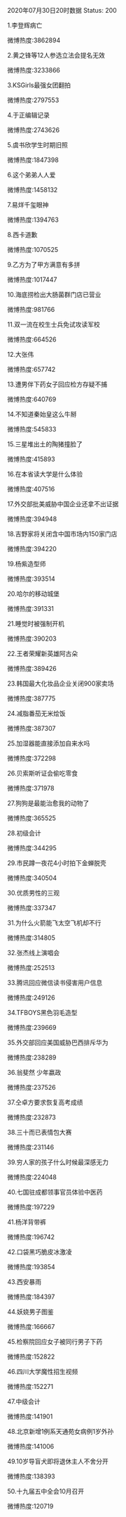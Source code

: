 2020年07月30日20时数据
Status: 200

1.李登辉病亡

微博热度:3862894

2.黄之锋等12人参选立法会提名无效

微博热度:3233866

3.KSGirls最强女团翻拍

微博热度:2797553

4.于正编辑记录

微博热度:2743626

5.虞书欣学生时期旧照

微博热度:1847398

6.这个弟弟人人爱

微博热度:1458132

7.易烊千玺眼神

微博热度:1394763

8.西卡道歉

微博热度:1070525

9.乙方为了甲方满意有多拼

微博热度:1017447

10.海底捞检出大肠菌群门店已营业

微博热度:981766

11.双一流在校生士兵免试攻读军校

微博热度:664526

12.大张伟

微博热度:657742

13.遭男伴下药女子回应检方存疑不捕

微博热度:640769

14.不知道秦始皇这么牛掰

微博热度:545833

15.三星堆出土的陶猪撞脸了

微博热度:415893

16.在本省读大学是什么体验

微博热度:407516

17.外交部批美威胁中国企业还拿不出证据

微博热度:394948

18.吉野家将关闭含中国市场内150家门店

微博热度:394220

19.杨紫造型师

微博热度:393514

20.哈尔的移动城堡

微博热度:391331

21.睡觉时被强制开机

微博热度:390203

22.王者荣耀新英雄阿古朵

微博热度:389426

23.韩国最大化妆品企业关闭900家卖场

微博热度:387775

24.减脂番茄无米烩饭

微博热度:387307

25.加湿器能直接添加自来水吗

微博热度:372298

26.贝索斯听证会偷吃零食

微博热度:371978

27.狗狗是最能治愈我的动物了

微博热度:365525

28.初级会计

微博热度:344295

29.市民蹲一夜花4小时拍下金蝉脱壳

微博热度:340504

30.优质男性的三观

微博热度:337347

31.为什么火箭能飞太空飞机却不行

微博热度:314805

32.张杰线上演唱会

微博热度:252513

33.腾讯回应微信读书侵害用户信息

微博热度:249126

34.TFBOYS黑色羽毛造型

微博热度:239669

35.外交部回应美国威胁巴西排斥华为

微博热度:238289

36.翁斐然 少年嬴政

微博热度:237526

37.仝卓方要求恢复高考成绩

微博热度:232873

38.三十而已表情包大赛

微博热度:231146

39.穷人家的孩子什么时候最深感无力

微博热度:224048

40.七国驻成都领事官员体验中医药

微博热度:197229

41.杨洋背带裤

微博热度:196742

42.口袋黑巧脆皮冰激凌

微博热度:193854

43.西安暴雨

微博热度:184397

44.妖娆男子图鉴

微博热度:166667

45.检察院回应女子被同行男子下药

微博热度:152822

46.四川大学魔性招生视频

微博热度:152271

47.中级会计

微博热度:141901

48.北京新增1例系天通苑女病例1岁外孙

微博热度:141006

49.10岁导盲犬即将退休主人不舍分开

微博热度:138393

50.十九届五中全会10月召开

微博热度:120719

